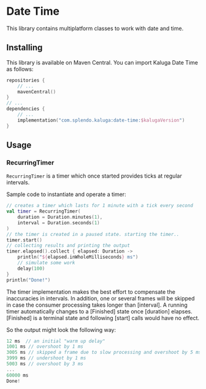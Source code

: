 # Date Time

This library contains multiplatform classes to work with date and time.

## Installing
This library is available on Maven Central. You can import Kaluga Date Time as follows:

```kotlin
repositories {
    // ...
    mavenCentral()
}
// ...
dependencies {
    // ...
    implementation("com.splendo.kaluga:date-time:$kalugaVersion")
}
```

## Usage

### RecurringTimer
`RecurringTimer` is a timer which once started provides ticks at regular intervals.

Sample code to instantiate and operate a timer:

```kotlin
// creates a timer which lasts for 1 minute with a tick every second
val timer = RecurringTimer(
    duration = Duration.minutes(1),
    interval = Duration.seconds(1)
)
// the timer is created in a paused state. starting the timer..
timer.start()
// collecting results and printing the output
timer.elapsed().collect { elapsed: Duration ->
    println("${elapsed.inWholeMilliseconds} ms")
    // simulate some work
    delay(100)
}
println("Done!")
```

The timer implementation makes the best effort to compensate the inaccuracies in intervals. 
In addition, one or several frames will be skipped in case the consumer processing takes longer than
[interval]. 
A running timer automatically changes to a [Finished] state once [duration] elapses.
[Finished] is a terminal state and following [start] calls would have no effect.

So the output might look the following way:
```kotlin
12 ms  // an initial "warm up delay" 
1001 ms // overshoot by 1 ms
3005 ms // skipped a frame due to slow processing and overshoot by 5 ms
3999 ms // undershoot by 1 ms
5003 ms // overshoot by 3 ms
...
60000 ms 
Done!
```
